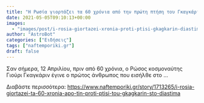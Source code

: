 ```yaml
---
title: "Η Ρωσία γιορτάζει τα 60 χρόνια από την πρώτη πτήση του Γκαγκάριν στο διάστημα"
date: 2021-05-05T09:10:13+00:00
images:
  - "images/post/i-rosia-giortazei-xronia-proti-ptisi-gkagkarin-diastima.jpg"
author: "AstroBot"
categories: ["Ειδήσεις"]
tags: ["naftemporiki.gr"]
draft: false
---
```


Σαν σήμερα, 12 Απριλίου, πριν από 60 χρόνια, ο Ρώσος κοσμοναύτης Γιούρι Γκαγκάριν έγινε ο πρώτος άνθρωπος που εισήλθε στο ...

Διαβάστε περισσότερα: https://www.naftemporiki.gr/story/1713265/i-rosia-giortazei-ta-60-xronia-apo-tin-proti-ptisi-tou-gkagkarin-sto-diastima
